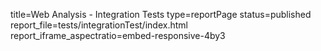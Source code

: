 title=Web Analysis - Integration Tests
type=reportPage
status=published
report_file=tests/integrationTest/index.html
report_iframe_aspectratio=embed-responsive-4by3
~~~~~~


